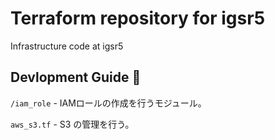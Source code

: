 # Terraform repository for igsr5
Infrastructure code at igsr5
## Devlopment Guide 📝

`/iam_role` - IAMロールの作成を行うモジュール。

`aws_s3.tf` - S3 の管理を行う。
